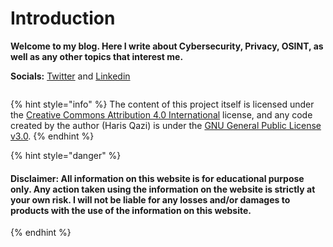 # Introduction

**Welcome to my blog. Here I write about Cybersecurity, Privacy, OSINT, as well as any other topics that interest me.**

**Socials:** [Twitter](https://twitter.com/Harisfromcyber) and [Linkedin](https://www.linkedin.com/in/harisqazi1/)

<figure><img src=".gitbook/assets/blog_image.cleaned.jpeg" alt=""><figcaption></figcaption></figure>

{% hint style="info" %}
The content of this project itself is licensed under the [Creative Commons Attribution 4.0 International](https://choosealicense.com/licenses/cc-by-4.0/) license, and any code created by the author (Haris Qazi) is under the [GNU General Public License v3.0](https://choosealicense.com/licenses/gpl-3.0/).
{% endhint %}

{% hint style="danger" %}
#### **Disclaimer: All information on this website is for educational purpose only. Any action taken using the information on the website is strictly at your own risk. I will not be liable for any losses and/or damages to products with the use of the information on this website.**
{% endhint %}
